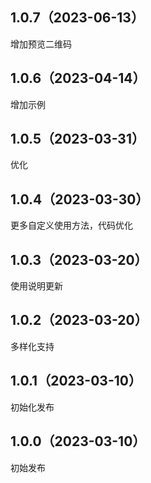 ## 1.0.7（2023-06-13）
增加预览二维码
## 1.0.6（2023-04-14）
增加示例
## 1.0.5（2023-03-31）
优化
## 1.0.4（2023-03-30）
更多自定义使用方法，代码优化
## 1.0.3（2023-03-20）
使用说明更新
## 1.0.2（2023-03-20）
多样化支持
## 1.0.1（2023-03-10）
初始化发布
## 1.0.0（2023-03-10）
初始发布
